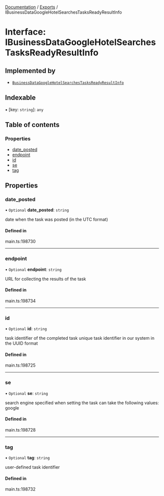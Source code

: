 [Documentation](../README.md) / [Exports](../modules.md) / IBusinessDataGoogleHotelSearchesTasksReadyResultInfo

# Interface: IBusinessDataGoogleHotelSearchesTasksReadyResultInfo

## Implemented by

- [`BusinessDataGoogleHotelSearchesTasksReadyResultInfo`](../classes/BusinessDataGoogleHotelSearchesTasksReadyResultInfo.md)

## Indexable

▪ [key: `string`]: `any`

## Table of contents

### Properties

- [date\_posted](IBusinessDataGoogleHotelSearchesTasksReadyResultInfo.md#date_posted)
- [endpoint](IBusinessDataGoogleHotelSearchesTasksReadyResultInfo.md#endpoint)
- [id](IBusinessDataGoogleHotelSearchesTasksReadyResultInfo.md#id)
- [se](IBusinessDataGoogleHotelSearchesTasksReadyResultInfo.md#se)
- [tag](IBusinessDataGoogleHotelSearchesTasksReadyResultInfo.md#tag)

## Properties

### date\_posted

• `Optional` **date\_posted**: `string`

date when the task was posted (in the UTC format)

#### Defined in

main.ts:198730

___

### endpoint

• `Optional` **endpoint**: `string`

URL for collecting the results of the task

#### Defined in

main.ts:198734

___

### id

• `Optional` **id**: `string`

task identifier of the completed task
unique task identifier in our system in the UUID format

#### Defined in

main.ts:198725

___

### se

• `Optional` **se**: `string`

search engine specified when setting the task
can take the following values: google

#### Defined in

main.ts:198728

___

### tag

• `Optional` **tag**: `string`

user-defined task identifier

#### Defined in

main.ts:198732
